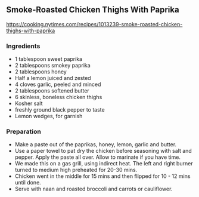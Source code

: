 ## Smoke-Roasted Chicken Thighs With Paprika

<https://cooking.nytimes.com/recipes/1013239-smoke-roasted-chicken-thighs-with-paprika>

### Ingredients
- 1 tablespoon sweet paprika
- 2 tablespoons smokey paprika
- 2 tablespoons honey
- Half a lemon juiced and zested
- 4 cloves garlic, peeled and minced
- 2 tablespoons softened butter
- 6 skinless, boneless chicken thighs
 - Kosher salt
 - freshly ground black pepper to taste
 - Lemon wedges, for garnish
 
 ### Preparation
 - Make a paste out of the paprikas, honey, lemon, garlic and butter.
 - Use a paper towel to pat dry the chicken before seasoning with salt and pepper. Apply the paste all over. Allow to marinate if you have time.
 - We made this on a gas grill, using indirect heat. The left and right burner turned to medium high preheated for 20-30 mins.
 - Chicken went in the middle for 15 mins and then flipped for 10 - 12 mins until done.
 - Serve with naan and roasted broccoli and carrots or cauliflower.
